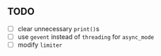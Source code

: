 ## TODO
- [ ] clear unnecessary `print()`s
- [ ] use `gevent` instead of `threading` for `async_mode`
- [ ] modify `limiter`